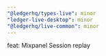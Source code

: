 ```yaml
---
"@ledgerhq/types-live": minor
"ledger-live-desktop": minor
"@ledgerhq/live-common": minor
---
```


feat: Mixpanel Session replay
